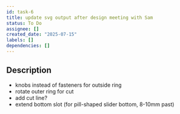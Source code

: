 ```yaml
---
id: task-6
title: update svg output after design meeting with Sam
status: To Do
assignee: []
created_date: "2025-07-15"
labels: []
dependencies: []
---
```


## Description

- knobs instead of fasteners for outside ring
- rotate outer ring for cut
- add cut line?
- extend bottom slot (for pill-shaped slider bottom, 8-10mm past)
